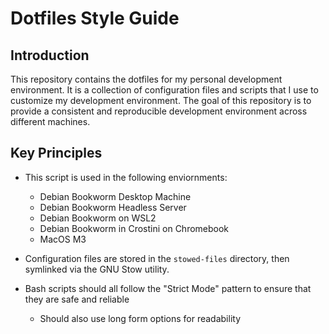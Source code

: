 # Dotfiles Style Guide

## Introduction

This repository contains the dotfiles for my personal development environment. It is a collection of configuration files and scripts that I use to customize my development environment. The goal of this repository is to provide a consistent and reproducible development environment across different machines.

## Key Principles

* This script is used in the following enviornments:
  * Debian Bookworm Desktop Machine
  * Debian Bookworm Headless Server
  * Debian Bookworm on WSL2
  * Debian Bookworm in Crostini on Chromebook
  * MacOS M3

* Configuration files are stored in the `stowed-files` directory, then symlinked via the GNU Stow utility.

* Bash scripts should all follow the "Strict Mode" pattern to ensure that they are safe and reliable
  * Should also use long form options for readability
